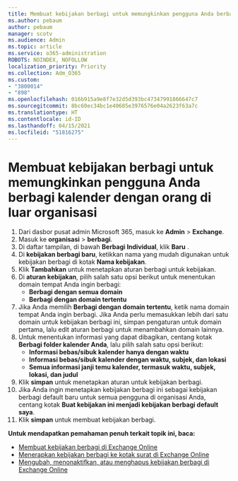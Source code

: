 ```yaml
---
title: Membuat kebijakan berbagi untuk memungkinkan pengguna Anda berbagi kalender dengan orang di luar organisasi
ms.author: pebaum
author: pebaum
manager: scotv
ms.audience: Admin
ms.topic: article
ms.service: o365-administration
ROBOTS: NOINDEX, NOFOLLOW
localization_priority: Priority
ms.collection: Adm_O365
ms.custom:
- "3800014"
- "898"
ms.openlocfilehash: 016b915a9e8f7e32d5d393bc47347991866647c7
ms.sourcegitcommit: 8bc60ec34bc1e40685e3976576e04a2623f63a7c
ms.translationtype: HT
ms.contentlocale: id-ID
ms.lasthandoff: 04/15/2021
ms.locfileid: "51816275"
---
```

# <a name="create-a-sharing-policy-to-allow-your-users-to-share-their-calendar-with-people-outside-your-organization"></a>Membuat kebijakan berbagi untuk memungkinkan pengguna Anda berbagi kalender dengan orang di luar organisasi

1. Dari dasbor pusat admin Microsoft 365, masuk ke **Admin** > **Exchange**.
2. Masuk ke **organisasi** > **berbagi**.
3. Di daftar tampilan, di bawah **Berbagi Individual**, klik **Baru** .
4. Di **kebijakan berbagi baru**, ketikkan nama yang mudah digunakan untuk kebijakan berbagi di kotak **Nama kebijakan**.
5. Klik **Tambahkan**  untuk menetapkan aturan berbagi untuk kebijakan.
6. Di **aturan kebijakan**, pilih salah satu opsi berikut untuk menentukan domain tempat Anda ingin berbagi:
    - **Berbagi dengan semua domain**
    - **Berbagi dengan domain tertentu**
8. Jika Anda memilih **Berbagi dengan domain tertentu**, ketik nama domain tempat Anda ingin berbagi. Jika Anda perlu memasukkan lebih dari satu domain untuk kebijakan berbagi ini, simpan pengaturan untuk domain pertama, lalu edit aturan berbagi untuk menambahkan domain lainnya.
9. Untuk menentukan informasi yang dapat dibagikan, centang kotak **Berbagi folder kalender Anda**, lalu pilih salah satu opsi berikut:
    - **Informasi bebas/sibuk kalender hanya dengan waktu**
    - **Informasi bebas/sibuk kalender dengan waktu, subjek, dan lokasi**
    - **Semua informasi janji temu kalender, termasuk waktu, subjek, lokasi, dan judul**
11. Klik **simpan** untuk menetapkan aturan untuk kebijakan berbagi.
12. Jika Anda ingin menetapkan kebijakan berbagi ini sebagai kebijakan berbagi default baru untuk semua pengguna di organisasi Anda, centang kotak **Buat kebijakan ini menjadi kebijakan berbagi default saya**.
13. Klik **simpan** untuk membuat kebijakan berbagi.  

**Untuk mendapatkan pemahaman penuh terkait topik ini, baca:**

- [Membuat kebijakan berbagi di Exchange Online](https://docs.microsoft.com/exchange/sharing/sharing-policies/create-a-sharing-policy)
- [Menerapkan kebijakan berbagi ke kotak surat di Exchange Online](https://docs.microsoft.com/exchange/sharing/sharing-policies/apply-a-sharing-policy)
- [Mengubah, menonaktifkan, atau menghapus kebijakan berbagi di Exchange Online](https://docs.microsoft.com/exchange/sharing/sharing-policies/modify-a-sharing-policy)